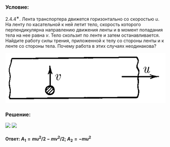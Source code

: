 ###  Условие:

$2.4.4^{∗}.$ Лента транспортера движется горизонтально со скоростью $u$. На ленту по касательной к ней летит тело, скорость которого перпендикулярна направлению движения ленты и в момент попадания тела на нее равна $v$. Тело скользит по ленте и затем останавливается. Найдите работу силы трения, приложенной к телу со стороны ленты и к ленте со стороны тела. Почему работа в этих случаях неодинакова?

![К задаче $2.4.4$|504x157, 50%](../../img/2.4.4/2.4.4.png)

###  Решение:

![](https://www.youtube.com/embed/g1OrH_o4zlA) ![](https://www.youtube.com/embed/k5VqmYY8aOM)

#### Ответ: $A_1 = mu^2/2 − mv^2/2;$ $A_2 = −mu^2$
